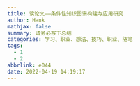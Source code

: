 ```yaml
---
title: 读论文——条件性知识图谱构建与应用研究
author: Hank
mathjax: false
summary: 请务必写下总结
categories: 学习、职业、想法、技巧、职业、随笔
tags:
  - 1
  - 2
abbrlink: e044
date: 2022-04-19 14:19:17
---
```

